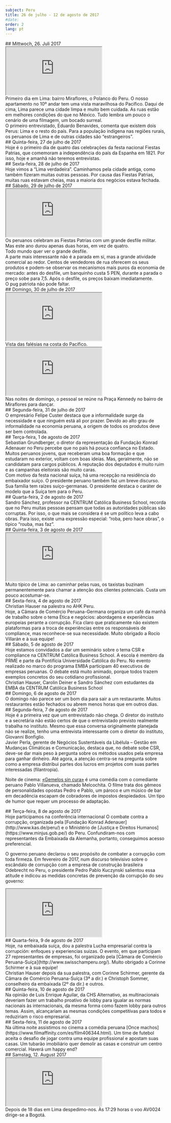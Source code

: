 ```yaml
---
subject: Peru
title: 26 de julho - 12 de agosto de 2017
#date:
order: 2
lang: pt
---
```

<div class="content" markdown="1">
## Mittwoch, 26. Juli 2017
</div>

<div class="media-wrapper">
    <div class="video">
        <iframe src="https://www.youtube.com/embed/cmImL4efNRk?ecver=1" allowfullscreen></iframe>
    </div>
</div>

<div class="content" markdown="1">
Primeiro dia em Lima: bairro Miraflores, o Polanco do Peru. O nosso apartamento no 10º andar tem uma vista maravilhosa do Pacífico. Daqui de cima, Lima parece uma cidade limpa e muito bem cuidada. As ruas estão em melhores condições do que no México. Tudo lembra um pouco o cenário de uma filmagem, um bocado surreal.
</div>

<div class="media-wrapper">
    <img class="lazy" data-class="lazy" data-src="../../media/img/ftb/Benavides_Eduardo_ Abogado_Lima_20170726_1.jpg">
</div>

<div class="content" markdown="1">
O primeiro entrevistado, Eduardo Benavides, comenta que existem dois Perus: Lima e o resto do país. Para a população indígena nas regiões rurais, os peruanos de Lima e de outras cidades são “estrangeiros”.
</div>

<div class="content" markdown="1">
## Quinta-feira, 27 de julho de 2017
</div>

<div class="media-wrapper">
    <img class="lazy" data-class="lazy" data-src="../../media/img/ftb/20170728_165915.jpg">
</div>

<div class="content" markdown="1">
Hoje é o primeiro dia de quatro das celebrações da festa nacional Fiestas Patrias, que comemoram a independência do país da Espanha em 1821. Por isso, hoje e amanhã não teremos entrevistas.
</div>

<div class="content" markdown="1">
## Sexta-feira, 28 de julho de 2017
</div>

<div class="media-wrapper">
    <img class="lazy" data-class="lazy" data-src="../../media/img/ftb/20170728_164402.jpg">
</div>

<div class="media-wrapper">
    <img class="lazy" data-class="lazy" data-src="../../media/img/ftb/20170728_165043.jpg">
</div>

<div class="content" markdown="1">
Hoje vimos a “Lima verdadeira”. Caminhamos pela cidade antiga, como também fizeram muitas outras pessoas. Por causa das Fiestas Patrias, muitas ruas estavam cheias, mas a maioria dos negócios estava fechada.
</div>

<div class="content" markdown="1">
## Sábado, 29 de julho de 2017
</div>

<div class="media-wrapper">
    <div class="video">
        <iframe src="https://www.youtube.com/embed/ww3NiRXYiRs?ecver=1" allowfullscreen></iframe>
    </div>
</div>

<div class="content" markdown="1">
Os peruanos celebram as Fiestas Patrias com um grande desfile militar. Mas este ano durou apenas duas horas, em vez de quatro.
</div>

<div class="media-wrapper">
    <img class="lazy" data-class="lazy" data-src="../../media/img/ftb/20170729_121443.jpg">
</div>

<div class="content" markdown="1">
Todo mundo quer ver o grande desfile.
</div>

<div class="content" markdown="1">
A parte mais interessante não é a parada em si, mas a grande atividade comercial ao redor. Centos de vendedores de rua oferecem os seus produtos e podem-se observar os mecanismos mais puros da economia de mercado: antes do desfile, um banquinho custa 5 PEN, durante a parada o preço sobe para 7,5. Após o desfile, os preços baixam imediatamente.
</div>

<div class="media-wrapper">
    <img class="lazy" data-class="lazy" data-src="../../media/img/ftb/20170729_154159.jpg">
</div>

<div class="content" markdown="1">
O pug patriota não pode faltar.
</div>

<div class="content" markdown="1">
## Domingo, 30 de julho de 2017
</div>

<div class="media-wrapper">
    <div class="video">
        <iframe src="https://www.youtube.com/embed/lfSHgH1LnYk?ecver=1" allowfullscreen></iframe>
    </div>
</div>

<div class="content" markdown="1">
Vista das falésias na costa do Pacífico.
</div>

<div class="media-wrapper">
    <div class="video">
        <iframe src="https://www.youtube.com/embed/QZp0ZZ30a6o?ecver=1" allowfullscreen></iframe>
    </div>
</div>

<div class="content" markdown="1">
Nas noites de domingo, o pessoal se reúne na Praça Kennedy no bairro de Miraflores para dançar.
</div>

<div class="content" markdown="1">
## Segunda-feira, 31 de julho de 2017
</div>

<div class="media-wrapper">
    <img class="lazy" data-class="lazy" data-src="../../media/img/ftb/Custer_Felipe_Empresario_Lima_20170731_1.jpg">
</div>

<div class="content" markdown="1">
O empresário Felipe Custer destaca que a informalidade surge da necessidade e que ninguém está ali por prazer. Devido ao alto grau de informalidade na economia peruana, a origem de todos os produtos deve ser bem controlada.
</div>

<div class="content" markdown="1">
## Terça-feira, 1 de agosto de 2017
</div>

<div class="content" markdown="1">
Sebastian Grundberger, o diretor da representação da Fundação Konrad Adenauer no Peru percebe que no país há pouca confiança no Estado. Muitos peruanos jovens, que receberam uma boa formação e que estudaram no exterior, voltam com boas ideias. Mas, geralmente, não se candidatam para cargos públicos. A reputação dos deputados é muito ruim e as campanhas eleitorais são muito caras.
</div>

<div class="media-wrapper">
    <img class="lazy" data-class="lazy" data-src="../../media/img/ftb/20170801_Nationalfeiertag_Schweiz_Residenz_Botschafter.jpg">
</div>

<div class="content" markdown="1">
Com motivo da festa nacional suíça, há uma recepção na residência do embaixador suíço. O presidente peruano também faz um breve discurso. Sua família tem raízes suíço-germanas. O presidente destaca o caráter de modelo que a Suíça tem para o Peru.
</div>

<div class="content" markdown="1">
## Quarta-feira, 2 de agosto de 2017
</div>

<div class="content" markdown="1">
Sandro Sánchez, professor na CENTRUM Católica Business School, recorda que no Peru muitas pessoas pensam que todas as autoridades públicas são corruptas. Por isso, o que mais se considera é se um político leva a cabo obras. Para isso, existe uma expressão especial: “roba, pero hace obras”, o típico “rouba, mas faz”.
</div>

<div class="content" markdown="1">
## Quinta-feira, 3 de agosto de 2017
</div>

<div class="media-wrapper">
    <div class="video">
        <iframe src="https://www.youtube.com/embed/C9s6z7DPw2I?ecver=1" allowfullscreen></iframe>
    </div>
</div>

<div class="content" markdown="1">
Muito típico de Lima: ao caminhar pelas ruas, os taxistas buzinam permanentemente para chamar a atenção dos clientes potenciais. Custa um pouco acostumar-se.
</div>

<div class="content" markdown="1">
## Sexta-feira, 4 de agosto de 2017
</div>

<div class="media-wrapper">
    <img class="lazy" data-class="lazy" data-src="../../media/img/ftb/20170804_Vortrag_AHK_Lima_6.jpg">
</div>

<div class="media-wrapper">
    <img class="lazy" data-class="lazy" data-src="../../media/img/ftb/20170804_Vortrag_AHK_Lima_4.jpg">
</div>

<div class="content" markdown="1">
Christian Hauser na palestra no AHK Peru.
</div>

<div class="content" markdown="1">
Hoje, a Câmara de Comércio Peruana-Germana organiza um café da manhã de trabalho sobre o tema Ética e negócios: abordagens e experiências europeias perante a corrupção. Fica claro que praticamente não existem plataformas para a troca de experiências entre os responsáveis de compliance, mas reconhece-se sua necessidade. Muito obrigado a Rocío Villarán e à sua equipe!
</div>

<div class="content" markdown="1">
## Sábado, 5 de agosto de 2017
</div>

<div class="media-wrapper">
    <img class="lazy" data-class="lazy" data-src="../../media/img/ftb/Unterrichtseinheit_Uni_Centrum_Lima_mit_Sandro_Sanchez.jpg">
</div>

<div class="media-wrapper">
    <img class="lazy" data-class="lazy" data-src="../../media/img/ftb/Unterrichtseinheit_Uni_Centrum_Lima_4.jpg">
</div>

<div class="content" markdown="1">
Hoje estamos convidados a dar um seminário sobre o tema CSR e compliance na CENTRUM Católica Business School. A escola é membro da PRME e parte da Pontifícia Universidade Católica do Peru. No evento realizado no marco do programa EMBA participam 40 executivos de empresas peruanas. O debate está muito animado, porque todos trazem exemplos concretos do seu cotidiano profissional.
</div>

<div class="media-wrapper">
    <img class="lazy" data-class="lazy" data-src="../../media/img/ftb/Unterrichtseinheit_Uni_Centrum_Lima_2.jpg">
</div>

<div class="content" markdown="1">
Christian Hauser, Carolin Deiner e Sandro Sánchez com estudantes da EMBA da CENTRUM Católica Business School
</div>

<div class="content" markdown="1">
## Domingo, 6 de agosto de 2017
</div>

<div class="content" markdown="1">
O domingo não parece ser um bom dia para sair a um restaurante. Muitos restaurantes estão fechados ou abrem menos horas que em outros dias.
</div>

<div class="content" markdown="1">
## Segunda-feira, 7 de agosto de 2017
</div>

<div class="content" markdown="1">
Hoje é a primeira vez que um entrevistado não chega. O diretor do instituto e a secretária não estão certos de que o entrevistado previsto realmente trabalha no instituto. Mesmo que essa conversa originalmente planejada não se realize, tenho uma entrevista interessante com o diretor do instituto, Giovanni Bonfiglio.
</div>

<div class="media-wrapper">
    <img class="lazy" data-class="lazy" data-src="../../media/img/ftb/Perla_Javier_Libelula_Lima_20170807.jpg">
</div>

<div class="content" markdown="1">
Javier Perla, gerente de Negócios Sustentáveis da Libélula – Gestão em Mudanças Climáticas e Comunicação, destaca que, no debate sobe CSR, deve-se dar mais peso à pergunta sobre os métodos usados pela empresa para ganhar dinheiro. Até agora, a atenção centra-se na pregunta sobre como a empresa distribui partes dos lucros em projetos com suas partes interessadas (filantropia).

Noite de cinema: [«Gemelos sin cura»](https://www.filmaffinity.com/es/film331834.html) é uma comédia com o comediante peruano Pablo Villanueva, chamado Melcochita. O filme trata dos gêmeos de personalidades opostas Pedro e Pablo, um pároco e um músico de bar em decadência escapam de cobradores de impostos despiedados. Um tipo de humor que requer um processo de adaptação.
</div>

<div class="content" markdown="1">
## Terça-feira, 8 de agosto de 2017
</div>

<div class="media-wrapper">
    <img class="lazy" data-class="lazy" data-src="../../media/img/ftb/Conferencia_internacional_Lima_20170808.jpg">
</div>

<div class="content" markdown="1">
Hoje participamos na conferência internacional O combate contra a corrupção, organizada pela [Fundação Konrad Adenauer](http://www.kas.de/peru/) e o Ministério de [Justiça e Direitos Humanos](https://www.minjus.gob.pe/) do Peru. Confundiram-nos com representantes da Embaixada da Alemanha, portanto, conseguimos acesso preferencial.

O governo peruano declarou o seu propósito de combater a corrupção com toda firmeza. Em fevereiro de 2017, num discurso televisivo sobre o escândalo de corrupção com a empresa de construção brasileira Odebrecht no Peru, o presidente Pedro Pablo Kuczynski salientou essa atitude e indicou as medidas concretas de prevenção da corrupção do seu governo:
</div>

<div class="media-wrapper">
    <div class="video">
        <iframe src="https://www.youtube.com/embed/kWHlrw1pZ4I?ecver=1" allowfullscreen></iframe>
    </div>
</div>

<div class="content" markdown="1">
## Quarta-feira, 9 de agosto de 2017
</div>

<div class="media-wrapper">
    <img class="lazy" data-class="lazy" data-src="../../media/img/ftb/20170809_Vortrag_Schweizer_Kammer_2.jpg">
</div>

<div class="content" markdown="1">
Hoje, na embaixada suíça, dou a palestra Lucha empresarial contra la corrupción: enfoques y experiencias suizas. O evento, em que participam 27 representantes de empresas, foi organizado pela [Câmara de Comércio Peruana-Suíça](http://www.swisschamperu.org/). Muito obrigado a Corinne Schirmer e à sua equipe!
</div>

<div class="media-wrapper">
    <img class="lazy" data-class="lazy" data-src="../../media/img/ftb/20170809_Vortrag_Schweizer_Kammer_1.jpg">
</div>

<div class="content" markdown="1">
Christian Hauser depois da sua palestra, com Corinne Schirmer, gerente da Câmara de Comércio Peruana-Suíça (3ª a dir.) e Christoph Sommer, conselheiro da embaixada (2º da dir.) e outros.
</div>

<div class="content" markdown="1">
## Quinta-feira, 10 de agosto de 2017
</div>

<div class="media-wrapper">
    <img class="lazy" data-class="lazy" data-src="../../media/img/ftb/Aguilar_Luis_Enrique_CHS_Alternativo_Lima_20170810_2.jpg">
</div>

<div class="content" markdown="1">
Na opinião de Luis Enrique Aguilar, da CHS Alternativo, as multinacionais deveriam fazer um trabalho proativo de lobby para igualar as normas nacionais às internacionais, da mesma forma como fazem lobby para outros temas. Assim, alcançariam as mesmas condições competitivas para todos e reduziriam o risco empresarial.
</div>

<div class="content" markdown="1">
## Sexta-feira, 11 de agosto de 2017
</div>

<div class="content" markdown="1">
Na última noite assistimos no cinema a comédia peruana [Once machos](https://www.filmaffinity.com/es/film406344.html). Um time de futebol aceita o desafio de jogar contra uma equipe profissional e apostam suas casas. Um tubarão imobiliário quer demolir as casas e construir um centro comercial. Haverá um happy end?
</div>

<div class="content" markdown="1">
## Samstag, 12. August 2017
</div>

<div class="media-wrapper">
    <img class="lazy" data-class="lazy" data-src="../../media/img/ftb/Abflug_Lima_1.jpg">
</div>

<div class="media-wrapper">
    <div class="video">
        <iframe src="https://www.youtube.com/embed/eetJK8E7M3U?ecver=1" allowfullscreen></iframe>
    </div>
</div>

<div class="content" markdown="1">
Depois de 18 dias em Lima despedimo-nos. Às 17:29 horas o voo AV0024 dirige-se a Bogotá.
</div>
